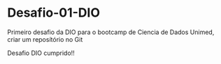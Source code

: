 # Desafio-01-DIO

Primeiro desafio da DIO para o bootcamp de Ciencia de Dados Unimed, criar um reposítório no Git

Desafio DIO cumprido!!

